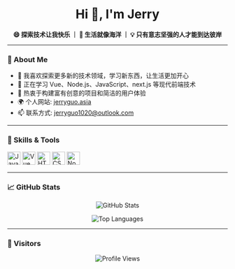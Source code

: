 <h1 align="center">Hi 👋, I'm Jerry</h1>
<p align="center">
  <strong>😄 探索技术让我快乐 ｜ 🚀 生活就像海洋 ｜ 💡 只有意志坚强的人才能到达彼岸</strong>
</p>

---

### 🧠 About Me

- 🌟 我喜欢探索更多新的技术领域，学习新东西，让生活更加开心
- 🌱 正在学习 Vue、Node.js、JavaScript、next.js 等现代前端技术
- 🧰 热衷于构建富有创意的项目和简洁的用户体验
- 🌍 个人网站: [jerryguo.asia](https://jerryguo.asia)
- 📫 联系方式: [jerryguo1020@outlook.com](mailto:jerryguo1020@outlook.com)

---

### 🚀 Skills & Tools

<p>
  <img src="https://cdn.jsdelivr.net/gh/devicons/devicon/icons/javascript/javascript-original.svg" height="30" alt="JavaScript" />
  <img src="https://cdn.jsdelivr.net/gh/devicons/devicon/icons/vuejs/vuejs-original.svg" height="30" alt="Vue" />
  <img src="https://cdn.jsdelivr.net/gh/devicons/devicon/icons/html5/html5-original.svg" height="30" alt="HTML5" />
  <img src="https://cdn.jsdelivr.net/gh/devicons/devicon/icons/css3/css3-original.svg" height="30" alt="CSS3" />
  <img src="https://cdn.jsdelivr.net/gh/devicons/devicon/icons/nodejs/nodejs-original.svg" height="30" alt="Node.js" />
</p>

---

### 📈 GitHub Stats

<p align="center">
  <img src="https://github-readme-stats-git-master-rstaa.vercel.app/api?username=Jerry-Guo1020&show_icons=true&theme=radical" alt="GitHub Stats" />
</p>

<p align="center">
  <img src="https://github-readme-stats-git-master-rstaa.vercel.app/api/top-langs/?username=Jerry-Guo1020&layout=compact&theme=radical" alt="Top Languages" />
</p>

---

### 🧮 Visitors

<p align="center">
  <img src="https://komarev.com/ghpvc/?username=Jerry-Guo1020&label=Profile+views&color=brightgreen&style=flat" alt="Profile Views" />
</p>
